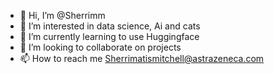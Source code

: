 - 👋 Hi, I’m @Sherrimm
- 👀 I’m interested in data science, Ai and cats
- 🌱 I’m currently learning to use Huggingface
- 💞️ I’m looking to collaborate on projects 
- 📫 How to reach me Sherrimatismitchell@astrazeneca.com

<!---
Sherrimm/Sherrimm is a ✨ special ✨ repository because its `README.md` (this file) appears on your GitHub profile.
You can click the Preview link to take a look at your changes.
--->
